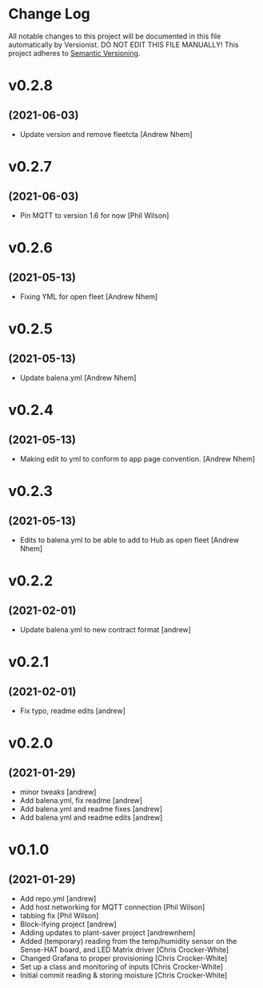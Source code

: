 # Change Log

All notable changes to this project will be documented in this file
automatically by Versionist. DO NOT EDIT THIS FILE MANUALLY!
This project adheres to [Semantic Versioning](http://semver.org/).

# v0.2.8
## (2021-06-03)

* Update version and remove fleetcta [Andrew Nhem]

# v0.2.7
## (2021-06-03)

* Pin MQTT to version 1.6 for now [Phil Wilson]

# v0.2.6
## (2021-05-13)

* Fixing YML for open fleet [Andrew Nhem]

# v0.2.5
## (2021-05-13)

* Update balena.yml [Andrew Nhem]

# v0.2.4
## (2021-05-13)

* Making edit to yml to conform to app page convention. [Andrew Nhem]

# v0.2.3
## (2021-05-13)

* Edits to balena.yml to be able to add to Hub as open fleet [Andrew Nhem]

# v0.2.2
## (2021-02-01)

* Update balena.yml to new contract format [andrew]

# v0.2.1
## (2021-02-01)

* Fix typo, readme edits [andrew]

# v0.2.0
## (2021-01-29)

* minor tweaks [andrew]
* Add balena.yml, fix readme [andrew]
* Add balena.yml and readme fixes [andrew]
* Add balena.yml and readme edits [andrew]

# v0.1.0
## (2021-01-29)

* Add repo.yml [andrew]
* Add host networking for MQTT connection [Phil Wilson]
* tabbing fix [Phil Wilson]
* Block-ifying project [andrew]
* Adding updates to plant-saver project [andrewnhem]
* Added (temporary) reading from the temp/humidity sensor on the Sense-HAT board, and LED Matrix driver [Chris Crocker-White]
* Changed Grafana to proper provisioning [Chris Crocker-White]
* Set up a class and monitoring of inputs [Chris Crocker-White]
* Initial commit reading & storing moisture [Chris Crocker-White]
